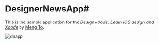 # DesignerNewsApp#

This is the sample application for the
[*Design+Code:
Learn iOS design and Xcode*](http://www.desincode.io/)
by [Meng To](https://github.com/MengTo/).

![dnapp](https://cloud.githubusercontent.com/assets/2567823/8347228/0976caf0-1adc-11e5-8d08-c220203df1ad.gif)